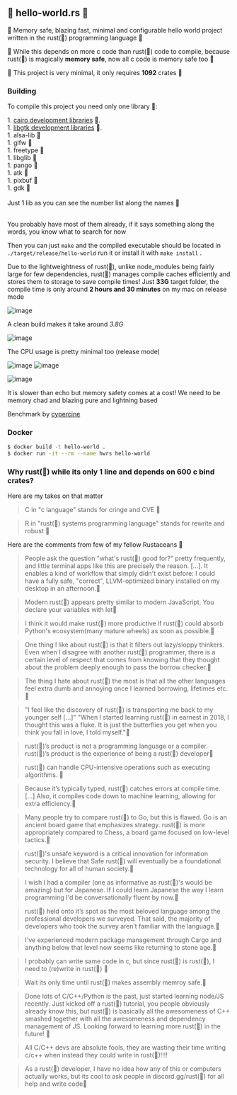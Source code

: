 ## 🚀 hello-world.rs 🚀

🚀 Memory safe, blazing fast, minimal and configurable hello world project written in the rust(🚀) programming language 🚀

🚀 While this depends on more c code than rust(🚀) code to compile, because rust(🚀) is magically **memory safe**, now all c code is memory safe too 🚀

🚀 This project is very minimal, it only requires **1092** crates 🚀

### Building

To compile this project you need only one library 🚀:

<div>1. <a href="https://www.cairographics.org/download/">cairo development libraries</a> 🚀.</div>
<div>1. <a href="https://www.gtk.org/docs/installations/">libgtk development libraries</a> 🚀.</div>
<div>1. alsa-lib 🚀</div>
<div>1. glfw 🚀</div>
<div>1. freetype 🚀</div>
<div>1. libglib 🚀</div>
<div>1. pango 🚀</div>
<div>1. atk 🚀</div>
<div>1. pixbuf 🚀</div>
<div>1. gdk 🚀</div>
</br>
<div>Just 1 lib as you can see the number list along the names 🚀</div>
</br>

You probably have most of them already, if it says something along the words, you know what to search for now

Then you can just `make` and the compiled executable should be located in `./target/release/hello-world` run it or install it with `make install`
.

Due to the lightweightness of rust(🚀), unlike node_modules being fairly large for few dependencies, rust(🚀) manages compile caches efficiently and stores them to storage to save compile times! Just **33G** target folder, the compile time is only around **2 hours and 30 minutes** on my mac on release mode

![image](https://user-images.githubusercontent.com/57838468/129435501-01b755d3-1369-4efa-816b-798a5e08790a.png)

A clean build makes it take around _3.8G_

![image](https://user-images.githubusercontent.com/57838468/129442903-8dd8ed8a-4afe-43f4-80b3-c082fb72f581.png)

The CPU usage is pretty minimal too (release mode)

![image](https://user-images.githubusercontent.com/57838468/129517521-a4ddba1d-10ad-4e00-9fd0-d307b5867351.png)
![image](https://user-images.githubusercontent.com/57838468/129517580-87f1398d-6846-45b1-9492-d390c9e66c3f.png)

![image](https://user-images.githubusercontent.com/57838468/131794591-22ba9516-2bdb-4eea-bab7-2f26e5e05755.png)

It is slower than echo but memory safety comes at a cost! We need to be memory chad and blazing pure and lightning based

Benchmark by [cypercine](https://github.com/mTvare6/cypercine)

### Docker

```sh
$ docker build -t hello-world .
$ docker run -it --rm --name hwrs hello-world
```

### Why rust(🚀) while its only 1 line and depends on 600 c bind crates?

Here are my takes on that matter

> C in "c language" stands for cringe and CVE 🚀

> R in "rust(🚀) systems programming language" stands for rewrite and robust 🚀

Here are the comments from few of my fellow Rustaceans 🚀

> People ask the question "what's rust(🚀) good for?" pretty frequently, and little terminal apps like this are precisely the reason. [...]. It enables a kind of workflow that simply didn't exist before: I could have a fully safe, "correct", LLVM-optimized binary installed on my desktop in an afternoon.🚀

> Modern rust(🚀) appears pretty similar to modern JavaScript. You declare your variables with let🚀

> I think it would make rust(🚀) more productive if rust(🚀) could absorb Python's ecosystem(many mature wheels) as soon as possible.🚀

> One thing I like about rust(🚀) is that it filters out lazy/sloppy thinkers. Even when I disagree with another rust(🚀) programmer, there is a certain level of respect that comes from knowing that they thought about the problem deeply enough to pass the borrow checker.🚀

> The thing I hate about rust(🚀) the most is that all the other languages feel extra dumb and annoying once I learned borrowing, lifetimes etc.🚀

> "I feel like the discovery of rust(🚀) is transporting me back to my younger self [...]" "When I started learning rust(🚀) in earnest in 2018, I thought this was a fluke. It is just the butterflies you get when you think you fall in love, I told myself."🚀

> rust(🚀)’s product is not a programming language or a compiler. rust(🚀)’s product is the experience of being a rust(🚀) developer🚀

> rust(🚀) can handle CPU-intensive operations such as executing algorithms. 🚀

> Because it’s typically typed, rust(🚀) catches errors at compile time. [...] Also, it compiles code down to machine learning, allowing for extra efficiency.🚀

> Many people try to compare rust(🚀) to Go, but this is flawed. Go is an ancient board game that emphasizes strategy. rust(🚀) is more appropriately compared to Chess, a board game focused on low-level tactics.🚀

> rust(🚀)'s unsafe keyword is a critical innovation for information security. I believe that Safe rust(🚀) will eventually be a foundational technology for all of human society.🚀

> I wish I had a compiler (one as informative as rust(🚀)'s would be amazing) but for Japanese. If I could learn Japanese the way I learn programming I'd be conversationally fluent by now.🚀

> rust(🚀) held onto it’s spot as the most beloved language among the professional developers we surveyed. That said, the majority of developers who took the survey aren’t familiar with the language.🚀

> I've experienced modern package management through Cargo and anything below that level now seems like returning to stone age.🚀

> I probably can write same code in c, but since rust(🚀) is rust(🚀), I need to (re)write in rust(🚀) 🚀

> Wait its only time until rust(🚀) makes assembly memroy safe.🚀

> Done lots of C/C++/Python is the past, just started learning node/JS recently. Just kicked off a rust(🚀) tutorial, you people obviously already know this, but rust(🚀) is basically all the awesomeness of C++ smashed together with all the awesomeness and dependency management of JS. Looking forward to learning more rust(🚀) in the future! 🚀

> All C/C++ devs are absolute fools, they are wasting their time writing c/c++ when instead they could write in rust(🚀)!!!!

> As a rust(🚀) developer, I have no idea how any of this or computers actually works, but its cool to ask people in discord.gg/rust(🚀) for all help and write code🚀
